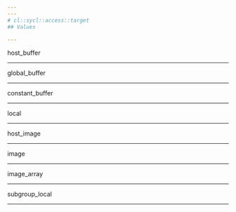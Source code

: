 ```yaml
---
---
# cl::sycl::access::target
## Values

---
```


host_buffer

---

global_buffer

---

constant_buffer

---

local

---

host_image

---

image

---

image_array

---

subgroup_local

---
